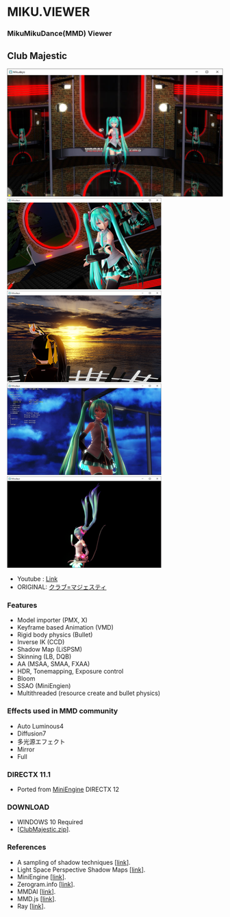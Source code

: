 MIKU.VIEWER
===========

### MikuMikuDance(MMD) Viewer ##

## Club Majestic
[![link text](./Screenshots/ClubMajestic.jpg)](https://youtu.be/BZ52loTWcMw)
[![link text](./Screenshots/Mirror_s.png)](https://raw.githubusercontent.com/newpolaris/Mikudayo/ClubMajestic/Screenshots/Mirror.jpg)
[![link text](./Screenshots/HDR_s.png)](https://raw.githubusercontent.com/newpolaris/Mikudayo/ClubMajestic/Screenshots/HDR.jpg)
[![link text](./Screenshots/Rimlight_s.png)](https://raw.githubusercontent.com/newpolaris/Mikudayo/ClubMajestic/Screenshots/Rimlight.jpg)
[![link text](./Screenshots/Physics_s.png)](https://raw.githubusercontent.com/newpolaris/Mikudayo/ClubMajestic/Screenshots/Physics.jpg)
- Youtube : [Link](https://youtu.be/BZ52loTWcMw)
- ORIGINAL: [クラブ=マジェスティ](https://www.youtube.com/watch?v=Zh3CS6xtS3A)

### Features
- Model importer (PMX, X)
- Keyframe based Animation (VMD)
- Rigid body physics (Bullet)
- Inverse IK (CCD)
- Shadow Map (LiSPSM)
- Skinning (LB, DQB)
- AA (MSAA, SMAA, FXAA)
- HDR, Tonemapping, Exposure control
- Bloom
- SSAO (MiniEngien)
- Multithreaded (resource create and bullet physics)

### Effects used in MMD community
- Auto Luminous4
- Diffusion7
- 多光源エフェクト
- Mirror
- Full

### DIRECTX 11.1
- Ported from [MiniEngine](https://github.com/Microsoft/DirectX-Graphics-Samples/) DIRECTX 12

### DOWNLOAD
- WINDOWS 10 Required
- \[[ClubMajestic.zip](https://github.com/newpolaris/Mikudayo/raw/ClubMajestic/Archive/ClubMajestic.zip)\]. 

### References
* A sampling of shadow techniques \[[link](https://mynameismjp.wordpress.com/)\].
* Light Space Perspective Shadow Maps \[[link](https://www.cg.tuwien.ac.at/research/vr/lispsm/)\].
* MiniEngine \[[link](https://github.com/Microsoft/DirectX-Graphics-Samples/)\].
* Zerogram.info \[[link](http://zerogram.info)\].
* MMDAI \[[link](https://github.com/hkrn/MMDAI)\].
* MMD.js \[[link](https://github.com/edvakf/MMD.js)\].
* Ray \[[link](https://github.com/ray-cast/ray)\].
